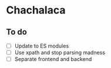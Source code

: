 # Chachalaca

## To do

- [ ] Update to ES modules
- [ ] Use xpath and stop parsing madness
- [ ] Separate frontend and backend
